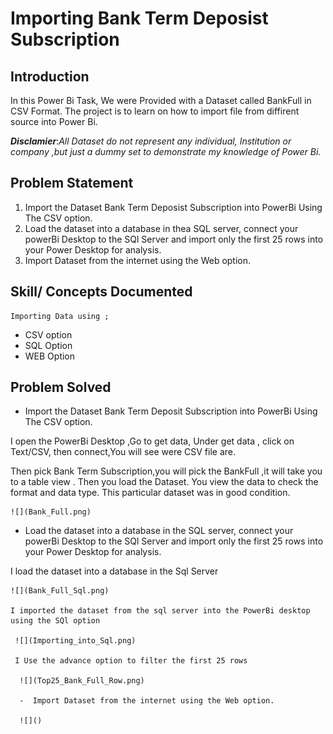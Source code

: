 # Importing Bank Term Deposist Subscription

## Introduction

In this Power Bi Task, We were Provided with a Dataset called BankFull in CSV Format. The project is to learn on how to import file from diffirent source into Power Bi.

**_Disclamier_**:_All Dataset do not represent any individual, Institution or company ,but just a dummy set to demonstrate my knowledge of Power Bi._

## Problem Statement
1. Import the Dataset Bank Term Deposist Subscription into PowerBi Using The CSV option.
2. Load the dataset into a database in thea SQL server, connect your powerBi Desktop to the SQl Server and import only the first 25 rows into your Power Desktop for analysis.
3. Import Dataset from the internet using the Web option.

## Skill/ Concepts Documented
    Importing Data using ;
-  CSV option
-  SQL Option
-  WEB Option

 ## Problem Solved

-   Import the Dataset Bank Term Deposit Subscription into PowerBi Using The CSV option.

I open the PowerBi Desktop ,Go to get data, Under get data , click on Text/CSV, then connect,You will see were CSV file are.

Then pick Bank Term Subscription,you will pick the BankFull ,it will take you to a table view . Then you load the Dataset. You view the data to check the format and data type. This particular dataset was in good condition.

    ![](Bank_Full.png)

          
  -  Load the dataset into a database in the SQL server, connect your powerBi Desktop to the SQl Server and import only the first 25 rows into your Power Desktop for analysis.

  I load the dataset into a database in the Sql Server 

    ![](Bank_Full_Sql.png) 

    I imported the dataset from the sql server into the PowerBi desktop using the SQl option

     ![](Importing_into_Sql.png)

     I Use the advance option to filter the first 25 rows

      ![](Top25_Bank_Full_Row.png)

      -  Import Dataset from the internet using the Web option.

      ![]()

      

      
